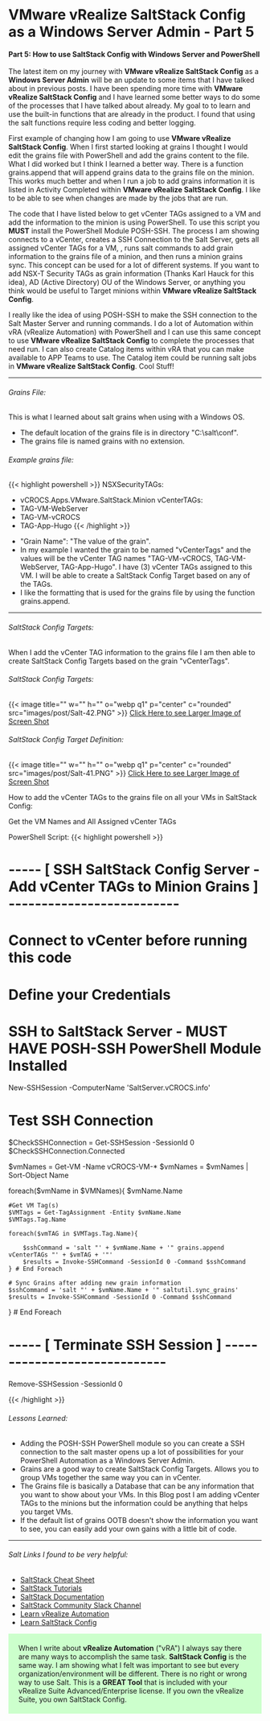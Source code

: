 # VMware vRealize SaltStack Config as a Windows Server Admin - Part 5

<div>
  <b>Part 5: How to use SaltStack Config with Windows Server and PowerShell</b>
</div>
<div>
  <br>
</div>

<div>
The latest item on my journey with <b>VMware vRealize SaltStack Config</b> as a <b>Windows Server Admin</b> will be an update to some items that I have talked about in previous posts. I have been spending more time with <b>VMware vRealize SaltStack Config</b> and I have learned some better ways to do some of the processes that I have talked about already. My goal to to learn and use the built-in functions that are already in the product. I found that using the salt functions require less coding and better logging.

First example of changing how I am going to use <b>VMware vRealize SaltStack Config</b>. When I first started looking at grains I thought I would edit the grains file with PowerShell and add the grains content to the file.  What I did worked but I think I learned a better way. There is a function grains.append that will append grains data to the grains file on the minion. This works much better and when I run a job to add grains information it is listed in Activity Completed within <b>VMware vRealize SaltStack Config</b>. I like to be able to see when changes are made by the jobs that are run.  

The code that I have listed below to get vCenter TAGs assigned to a VM and add the information to the minion is using PowerShell. To use this script you <b>MUST</b> install the PowerShell Module POSH-SSH. The process I am showing connects to a vCenter, creates a SSH Connection to the Salt Server, gets all assigned vCenter TAGs for a VM, , runs salt commands to add grain information to the grains file of a minion, and then runs a minion grains sync. This concept can be used for a lot of different systems. If you want to add NSX-T Security TAGs as grain information (Thanks Karl Hauck for this idea), AD (Active Directory) OU of the Windows Server, or anything you think would be useful to Target minions within <b>VMware vRealize SaltStack Config</b>.  

I really like the idea of using POSH-SSH to make the SSH connection to the Salt Master Server and running commands. I do a lot of Automation within vRA (vRealize Automation) with PowerShell and I can use this same concept to use <b>VMware vRealize SaltStack Config</b> to complete the processes that need run. I can also create Catalog items within vRA that you can make available to APP Teams to use. The Catalog item could be running salt jobs in  <b>VMware vRealize SaltStack Config</b>. Cool Stuff!
</div>

---

###### Grains File:  
This is what I learned about salt grains when using with a Windows OS.
* The default location of the grains file is in directory "C:\salt\conf\".
* The grains file is named grains with no extension.  

###### Example grains file:

{{< highlight powershell >}}
NSXSecurityTAGs:
- vCROCS.Apps.VMware.SaltStack.Minion
vCenterTAGs:
- TAG-VM-WebServer
- TAG-VM-vCROCS
- TAG-App-Hugo
{{< /highlight >}}

* "Grain Name": "The value of the grain".
* In my example I wanted the grain to be named "vCenterTags" and the values will be the vCenter TAG names "TAG-VM-vCROCS, TAG-VM-WebServer, TAG-App-Hugo". I have (3) vCenter TAGs assigned to this VM.  I will be able to create a SaltStack Config Target based on any of the TAGs.
*  I like the formatting that is used for the grains file by using the function grains.append.

---

###### SaltStack Config Targets:

When I add the vCenter TAG information to the grains file I am then able to create SaltStack Config Targets based on the grain "vCenterTags".
 
###### SaltStack Config Targets:
{{< image title="" w="" h="" o="webp q1" p="center" c="rounded" src="images/post/Salt-42.PNG" >}}
<a href="https://github.com/dalehassinger/geeky/raw/main/assets/images/post/Salt-42.PNG" target="_blank">Click Here to see Larger Image of Screen Shot</a>


###### SaltStack Config Target Definition:
{{< image title="" w="" h="" o="webp q1" p="center" c="rounded" src="images/post/Salt-41.PNG" >}}
<a href="https://github.com/dalehassinger/geeky/raw/main/assets/images/post/Salt-41.PNG" target="_blank">Click Here to see Larger Image of Screen Shot</a>

How to add the vCenter TAGs to the grains file on all your VMs in SaltStack Config:

Get the VM Names and All Assigned vCenter TAGs

PowerShell Script:
{{< highlight powershell >}}
# ----- [ SSH SaltStack Config Server - Add vCenter TAGs to Minion Grains ] --------------------------

# Connect to vCenter before running this code
# Define your Credentials

# SSH to SaltStack Server - MUST HAVE POSH-SSH PowerShell Module Installed 
New-SSHSession -ComputerName 'SaltServer.vCROCS.info' 

# Test SSH Connection
$CheckSSHConnection = Get-SSHSession -SessionId 0
$CheckSSHConnection.Connected

$vmNames = Get-VM -Name vCROCS-VM-*
$vmNames = $vmNames | Sort-Object Name

foreach($vmName in $VMNames){
    $vmName.Name

    #Get VM Tag(s)
    $VMTags = Get-TagAssignment -Entity $vmName.Name
    $VMTags.Tag.Name

    foreach($vmTAG in $VMTags.Tag.Name){

        $sshCommand = 'salt "' + $vmName.Name + '" grains.append vCenterTAGs "' + $vmTAG + '"'
        $results = Invoke-SSHCommand -SessionId 0 -Command $sshCommand
    } # End Foreach

    # Sync Grains after adding new grain information
    $sshCommand = 'salt "' + $vmName.Name + '" saltutil.sync_grains'
    $results = Invoke-SSHCommand -SessionId 0 -Command $sshCommand
} # End Foreach

# ----- [ Terminate SSH Session ] -----------------------------
Remove-SSHSession -SessionId 0

{{< /highlight >}}

###### Lessons Learned:
* Adding the POSH-SSH PowerShell module so you can create a SSH connection to the salt master opens up a lot of possibilities for your PowerShell Automation as a Windows Server Admin.
* Grains are a good way to create SaltStack Config Targets. Allows you to group VMs together the same way you can in vCenter.
* The Grains file is basically a Database that can be any information that you want to show about your VMs. In this Blog post I am adding vCenter TAGs to the minions but the information could be anything that helps you target VMs.
* If the default list of grains OOTB doesn't show the information you want to see, you can easily add your own gains with a little bit of code.

---

###### Salt Links I found to be very helpful:
* <a href="https://sites.google.com/site/mrxpalmeiras/saltstack/salt-cheat-sheet" target="_blank">SaltStack Cheat Sheet</a>
* <a href="https://docs.saltproject.io/en/getstarted/"                            target="_blank">SaltStack Tutorials</a>
* <a href="https://docs.saltproject.io/en/latest/contents.html"                   target="_blank">SaltStack Documentation</a>
* <a href="https://saltstackcommunity.slack.com"                                  target="_blank">SaltStack Community Slack Channel</a>
* <a href="https://learnvrealizeautomation.github.io"                             target="_blank">Learn vRealize Automation</a>
* <a href="https://learnsaltstackconfig.github.io/"                               target="_blank">Learn SaltStack Config</a>

<div style="background-color:#ccffcc; Padding:20px;" >
When I write about <b>vRealize Automation</b> ("vRA") I always say there are many ways to accomplish the same task.  <b>SaltStack Config</b> is the same way.  I am showing what I felt was important to see but every organization/environment will be different. There is no right or wrong way to use Salt. This is a <b>GREAT Tool</b> that is included with your vRealize Suite Advanced/Enterprise license. If you own the vRealize Suite, you own SaltStack Config.
</div>
